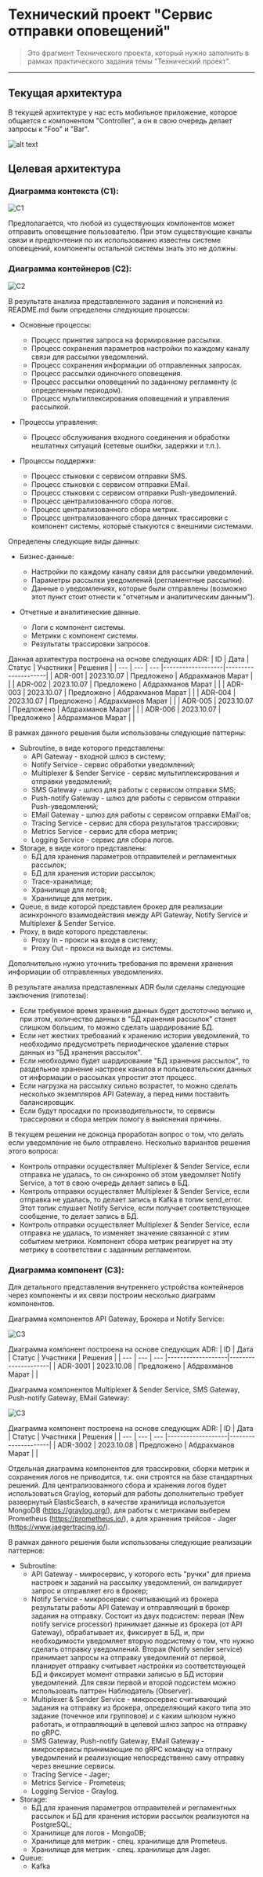 # Технический проект "Сервис отправки оповещений"

> Это фрагмент Технического проекта, который нужно заполнить в рамках практического задания темы "Технический проект".
---

## Текущая архитектура

В текущей архитектуре у нас есть мобильное приложение, которое общается с компонентом "Controller", а он в свою очередь делает запросы к "Foo" и "Bar".

![alt text](static/current_arch.svg)


## Целевая архитектура

### Диаграмма контекста (C1):
![C1](static/c1.svg)

Предполагается, что любой из существующих компонентов может отправить оповещение пользователю. При этом существующие каналы связи и предпочтения по их использованию известны системе оповещений, компоненты остальной системы знать это не должны.

### Диаграмма контейнеров (C2):
![C2](static/c2.svg)

В результате анализа представленного задания и пояснений из README.md были определены следующие процессы:
- Основные процессы:
    - Процесс принятия запроса на формирование рассылки.
    - Процесс сохранения параметров настройки по каждому каналу связи для рассылки уведомлений.
    - Процесс сохранения информации об отправленных запросах.
    - Процесс рассылки одиночного оповещения.
    - Процесс рассылки оповещений по заданному регламенту (с определенным периодом).
    - Процесс мультиплексирования оповещений и управления рассылкой.

- Процессы управления:
    - Процесс обслуживания входного соединения и обработки нештатных ситуаций (сетевые ошибки, задержки и т.п.).

- Процессы поддержки:
    - Процесс стыковки с сервисом отправки SMS.
    - Процесс стыковки с сервисом отправки EMail.
    - Процесс стыковки с сервисом отправки Push-уведомлений.
    - Процесс централизованного сбора логов.
    - Процесс централизованного сбора метрик.
    - Процесс централизованного сбора данных трассировки с компонент системы, которые стыкуются с внешними системами.

Определены следующие виды данных:
- Бизнес-данные:    
    - Настройки по каждому каналу связи для рассылки уведомлений.
    - Параметры рассылки уведомлений (регламентные рассылки).
    - Данные о уведомлениях, которые были отправлены (возможно этот пункт стоит отнести к "отчетным и аналитическим данным").

- Отчетные и аналитические данные.
    - Логи с компонент системы.
    - Метрики с компонент системы.
    - Результаты трассировки запросов.

Данная архитектура построена на основе следующих ADR:
| ID | Дата | Статус | Участники         | Решения             |
| --- | --- | --- |-------------------|---------------------|
| ADR-001 | 2023.10.07 | Предложено | Абдрахманов Марат |  |
| ADR-002 | 2023.10.07 | Предложено | Абдрахманов Марат |  |
| ADR-003 | 2023.10.07 | Предложено | Абдрахманов Марат |  |
| ADR-004 | 2023.10.07 | Предложено | Абдрахманов Марат |  |
| ADR-005 | 2023.10.07 | Предложено | Абдрахманов Марат |  |
| ADR-006 | 2023.10.07 | Предложено | Абдрахманов Марат |  |

В рамках данного решения были использованы следующие паттерны:
- Subroutine, в виде которого представлены:
    - API Gateway - входной шлюз в систему;
    - Notify Service - сервис обработки уведомлений;
    - Multiplexer & Sender Service - сервис мультиплексирования и отправки уведомлений;
    - SMS Gateway - шлюз для работы с сервисом отправки SMS;
    - Push-notify Gateway - шлюз для работы с сервисом отправки Push-уведомлений;
    - EMail Gateway - шлюз для работы с сервисом отправки EMail'ов;
    - Tracing Service - сервис для сбора результатов трассировки;
    - Metrics Service - сервис для сбора метрик;
    - Logging Service - сервис для сбора логов.
- Storage, в виде котого представлены:
    - БД для хранения параметров отправителей и регламентных рассылок;
    - БД для хранения истории рассылок;
    - Trace-хранилище;
    - Хранилище для логов;
    - Хранилище для метрик.
- Queue, в виде которой представлен брокер для реализации асинхронного взаимодействия между API Gateway, Notify Service и Multiplexer & Sender Service.
- Proxy, в виде которого представлены:
    - Proxy In - прокси на входе в систему;
    - Proxy Out - прокси на выходе из системы.

Дополнительно нужно уточнить требования по времени хранения информации об отправленных уведомлениях.

В результате анализа представленных ADR были сделаны следующие заключения (гипотезы):
- Если требуемое время хранения данных будет достоточно велико и, при этом, количество данных в "БД хранения рассылок" станет слишком большим, то можно сделать шардирование БД.
- Если нет жестких требований к хранению истории уведомлений, то необходимо предусмотреть периодическое удаление старых данных из "БД хранения рассылок".
- Если необходимо будет шардирование "БД хранения рассылок", то раздельное хранение настроек каналов и пользовательских данных от информации о рассылках упростит этот процесс.
- Если нагрузка на рассылку сильно возрастет, то можно сделать несколько экземпляров API Gateway, а перед ними поставить балансировщик.
- Если будут просадки по производительности, то сервисы трассировки и сбора метрик помогу в выяснения причины.

В текущем решении не доконца проработан вопрос о том, что делать если уведомление не было отправлено. Несколько вариантов решения этого вопроса:
- Контроль отправки осуществляет Multiplexer & Sender Service, если отправка не удалась, то он синхронно об этом уведомляет Notify Service, а тот в свою очередь делает запись в БД.
- Контроль отправки осуществляет Multiplexer & Sender Service, если отправка не удалась, то делает запись в Kafka в топик send_error. Этот топик слушает Notify Service, если получает соответствующее сообщение, то делает запись в БД.
- Контроль отправки осуществляет Multiplexer & Sender Service, если отправка не удалась, то изменяет значение связанной с этим событием метрики. Компонент сбора метрик реагирует на эту метрику в соответствии с заданным регламентом.

### Диаграмма компонент (C3):
Для детального представления внутреннего устройства контейнеров через компоненты и их связи построим несколько диаграмм компонентов.

Диаграмма компонентов API Gateway, Брокера и Notify Service:

![C3](static/c3_1.svg)

Диаграмма компонент построена на основе следующих ADR:
| ID | Дата | Статус | Участники         | Решения             |
| --- | --- | --- |-------------------|---------------------|
| ADR-3001 | 2023.10.08 | Предложено | Абдрахманов Марат |  |

Диаграмма компонентов Multiplexer & Sender Service, SMS Gateway, Push-notify Gateway, EMail Gateway:

![C3](static/c3_2.svg)

Диаграмма компонент построена на основе следующих ADR:
| ID | Дата | Статус | Участники         | Решения             |
| --- | --- | --- |-------------------|---------------------|
| ADR-3002 | 2023.10.08 | Предложено | Абдрахманов Марат |  |

Отдельная диаграмма компонентов для трассировки, сборки метрик и сохранения логов не приводится, т.к. они строятся на базе стандартных решений. Для централизованного сбора и хранения логов будет использоваться Graylog, который для работы дополнительно требует развернутый ElasticSearch, в качестве хранилища используется MongoDB (https://graylog.org/), для работы с метриками выберем Prometheus (https://prometheus.io/), а для хранения трейсов - Jager (https://www.jaegertracing.io/).

В рамках данного решения были использованы следующие реализации паттернов:
- Subroutine:
    - API Gateway - микросервис, у которого есть "ручки" для приема настроек и заданий на рассылку уведомлений, он валидирует запрос и отправляет его в брокер;
    - Notify Service - микросервис считывающий из брокера результаты работы API Gateway и отправляющий в брокер задания на отправку. Состоит из двух подсистем: первая (New notify service processor) принимает данные из брокера (от API Gateway), обрабатывает их, фиксирует в БД, и, при необходимости уведомляет вторую подсистему о том, что нужно сделать отправку уведомлений. Вторая (Notify sender service) принимает запросы на отправку уведомлений от первой, планирует отправку считывает настройки из соответствующей БД и фиксирует момент отправки записью в БД истории уведомлений. Для связи первой и второй подсистем можно использовать паттрен Наблюдатель (Observer).
    - Multiplexer & Sender Service - микросервис считывающий задания на отправку из брокера, определяющий какого типа это задание (точечное или групповое) и с каким шлюзом нужно работать, и отправляющий в целевой шлюз запрос на отправку по gRPC.
    - SMS Gateway, Push-notify Gateway, EMail Gateway - микросервисы принимающие по gRPC команду на отпраку уведомлений и реализующие непосредственно саму отправку через внешние сервисы.
    - Tracing Service - Jager;
    - Metrics Service - Prometeus;
    - Logging Service - Graylog.
- Storage:
    - БД для хранения параметров отправителей и регламентных рассылок и БД для хранения истории рассылок реализуются на PostgreSQL;    
    - Хранилище для логов - MongoDB;
    - Хранилище для метрик - спец. хранилище для Prometeus.
    - Хранилище для метрик - спец. хранилище для Jager.
- Queue:
    - Kafka